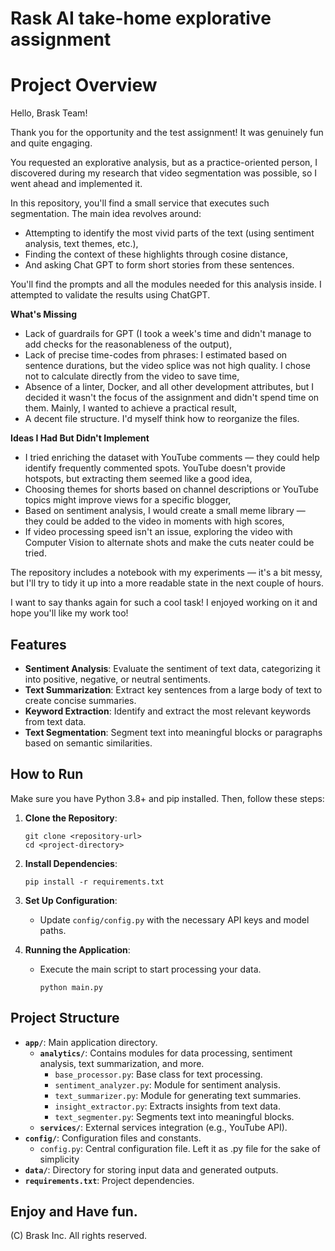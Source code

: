 # Rask AI take-home explorative assignment

# Project Overview

Hello, Brask Team!

Thank you for the opportunity and the test assignment! It was genuinely fun and quite engaging.

You requested an explorative analysis, but as a practice-oriented person, I discovered during my research that video segmentation was possible, so I went ahead and implemented it.

In this repository, you'll find a small service that executes such segmentation. The main idea revolves around:
- Attempting to identify the most vivid parts of the text (using sentiment analysis, text themes, etc.),
- Finding the context of these highlights through cosine distance,
- And asking Chat GPT to form short stories from these sentences.

You'll find the prompts and all the modules needed for this analysis inside. I attempted to validate the results using ChatGPT.

**What's Missing**
- Lack of guardrails for GPT (I took a week's time and didn't manage to add checks for the reasonableness of the output),
- Lack of precise time-codes from phrases: I estimated based on sentence durations, but the video splice was not high quality. I chose not to calculate directly from the video to save time,
- Absence of a linter, Docker, and all other development attributes, but I decided it wasn't the focus of the assignment and didn't spend time on them. Mainly, I wanted to achieve a practical result,
- A decent file structure. I'd myself think how to reorganize the files.

**Ideas I Had But Didn't Implement**
- I tried enriching the dataset with YouTube comments — they could help identify frequently commented spots. YouTube doesn't provide hotspots, but extracting them seemed like a good idea,
- Choosing themes for shorts based on channel descriptions or YouTube topics might improve views for a specific blogger,
- Based on sentiment analysis, I would create a small meme library — they could be added to the video in moments with high scores,
- If video processing speed isn't an issue, exploring the video with Computer Vision to alternate shots and make the cuts neater could be tried.

The repository includes a notebook with my experiments — it's a bit messy, but I'll try to tidy it up into a more readable state in the next couple of hours.

I want to say thanks again for such a cool task! I enjoyed working on it and hope you'll like my work too!

## Features

- **Sentiment Analysis**: Evaluate the sentiment of text data, categorizing it into positive, negative, or neutral sentiments.
- **Text Summarization**: Extract key sentences from a large body of text to create concise summaries.
- **Keyword Extraction**: Identify and extract the most relevant keywords from text data.
- **Text Segmentation**: Segment text into meaningful blocks or paragraphs based on semantic similarities.

## How to Run

Make sure you have Python 3.8+ and pip installed. Then, follow these steps:

1. **Clone the Repository**:
   ```
   git clone <repository-url>
   cd <project-directory>
   ```

2. **Install Dependencies**:
   ```
   pip install -r requirements.txt
   ```

3. **Set Up Configuration**:
   - Update `config/config.py` with the necessary API keys and model paths.

4. **Running the Application**:
   - Execute the main script to start processing your data.
     ```
     python main.py
     ```

## Project Structure

- **`app/`**: Main application directory.
  - **`analytics/`**: Contains modules for data processing, sentiment analysis, text summarization, and more.
    - `base_processor.py`: Base class for text processing.
    - `sentiment_analyzer.py`: Module for sentiment analysis.
    - `text_summarizer.py`: Module for generating text summaries.
    - `insight_extractor.py`: Extracts insights from text data.
    - `text_segmenter.py`: Segments text into meaningful blocks.
  - **`services/`**: External services integration (e.g., YouTube API).
- **`config/`**: Configuration files and constants.
  - `config.py`: Central configuration file. Left it as .py file for the sake of simplicity 
- **`data/`**: Directory for storing input data and generated outputs.
- **`requirements.txt`**: Project dependencies.

## Enjoy and Have fun.

(C) Brask Inc. All rights reserved.